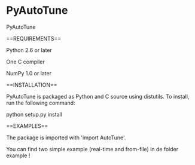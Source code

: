 PyAutoTune
==========

PyAutoTune

==REQUIREMENTS==

Python 2.6 or later

One C compiler 

NumPy 1.0 or later

==INSTALLATION==

PyAutoTune is packaged as Python and C source using distutils.  To install, run the following command:

python setup.py install

==EXAMPLES==

The package is imported with 'import AutoTune'.

You can find two simple example (real-time and from-file) in de folder example !


